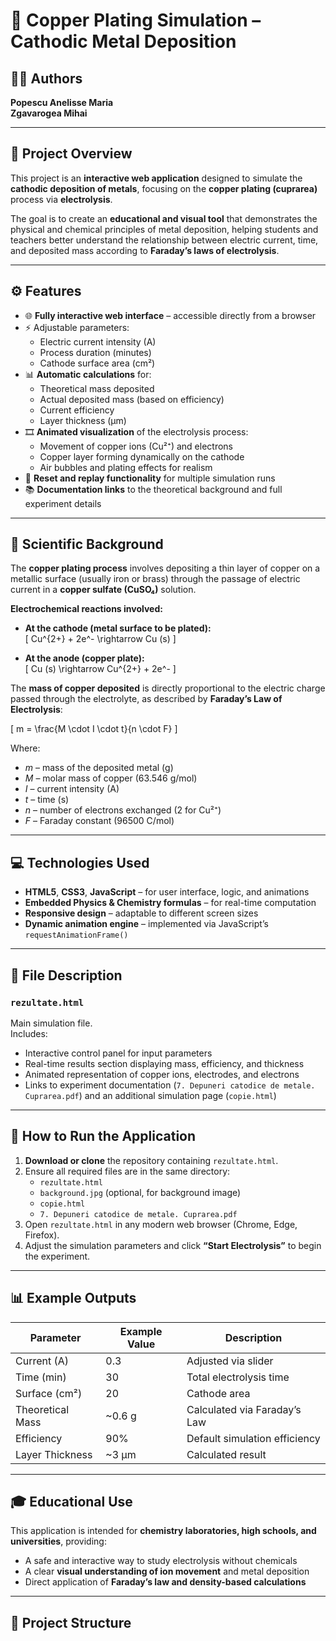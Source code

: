 # 🧪 Copper Plating Simulation – Cathodic Metal Deposition

## 👩‍🔬 Authors  
**Popescu Anelisse Maria**  
**Zgavarogea Mihai**

---

## 📘 Project Overview

This project is an **interactive web application** designed to simulate the **cathodic deposition of metals**, focusing on the **copper plating (cuprarea)** process via **electrolysis**.  

The goal is to create an **educational and visual tool** that demonstrates the physical and chemical principles of metal deposition, helping students and teachers better understand the relationship between electric current, time, and deposited mass according to **Faraday’s laws of electrolysis**.

---

## ⚙️ Features

- 🌐 **Fully interactive web interface** – accessible directly from a browser  
- ⚡ Adjustable parameters:  
  - Electric current intensity (A)  
  - Process duration (minutes)  
  - Cathode surface area (cm²)  
- 📊 **Automatic calculations** for:  
  - Theoretical mass deposited  
  - Actual deposited mass (based on efficiency)  
  - Current efficiency  
  - Layer thickness (µm)  
- 🎞️ **Animated visualization** of the electrolysis process:
  - Movement of copper ions (Cu²⁺) and electrons  
  - Copper layer forming dynamically on the cathode  
  - Air bubbles and plating effects for realism  
- 🔄 **Reset and replay functionality** for multiple simulation runs  
- 📚 **Documentation links** to the theoretical background and full experiment details

---

## 🧠 Scientific Background

The **copper plating process** involves depositing a thin layer of copper on a metallic surface (usually iron or brass) through the passage of electric current in a **copper sulfate (CuSO₄)** solution.

**Electrochemical reactions involved:**

- **At the cathode (metal surface to be plated):**  
  \[
  Cu^{2+} + 2e^- \rightarrow Cu (s)
  \]

- **At the anode (copper plate):**  
  \[
  Cu (s) \rightarrow Cu^{2+} + 2e^-
  \]

The **mass of copper deposited** is directly proportional to the electric charge passed through the electrolyte, as described by **Faraday’s Law of Electrolysis**:

\[
m = \frac{M \cdot I \cdot t}{n \cdot F}
\]

Where:  
- *m* – mass of the deposited metal (g)  
- *M* – molar mass of copper (63.546 g/mol)  
- *I* – current intensity (A)  
- *t* – time (s)  
- *n* – number of electrons exchanged (2 for Cu²⁺)  
- *F* – Faraday constant (96500 C/mol)

---

## 💻 Technologies Used

- **HTML5**, **CSS3**, **JavaScript** – for user interface, logic, and animations  
- **Embedded Physics & Chemistry formulas** – for real-time computation  
- **Responsive design** – adaptable to different screen sizes  
- **Dynamic animation engine** – implemented via JavaScript’s `requestAnimationFrame()`  

---

## 🧩 File Description

### `rezultate.html`
Main simulation file.  
Includes:
- Interactive control panel for input parameters  
- Real-time results section displaying mass, efficiency, and thickness  
- Animated representation of copper ions, electrodes, and electrons  
- Links to experiment documentation (`7. Depuneri catodice de metale. Cuprarea.pdf`) and an additional simulation page (`copie.html`)

---

## 🚀 How to Run the Application

1. **Download or clone** the repository containing `rezultate.html`.  
2. Ensure all required files are in the same directory:
   - `rezultate.html`
   - `background.jpg` (optional, for background image)
   - `copie.html`
   - `7. Depuneri catodice de metale. Cuprarea.pdf`
3. Open `rezultate.html` in any modern web browser (Chrome, Edge, Firefox).  
4. Adjust the simulation parameters and click **“Start Electrolysis”** to begin the experiment.

---

## 📊 Example Outputs

| Parameter | Example Value | Description |
|------------|----------------|--------------|
| Current (A) | 0.3 | Adjusted via slider |
| Time (min) | 30 | Total electrolysis time |
| Surface (cm²) | 20 | Cathode area |
| Theoretical Mass | ~0.6 g | Calculated via Faraday’s Law |
| Efficiency | 90% | Default simulation efficiency |
| Layer Thickness | ~3 µm | Calculated result |

---

## 🎓 Educational Use

This application is intended for **chemistry laboratories, high schools, and universities**, providing:
- A safe and interactive way to study electrolysis without chemicals  
- A clear **visual understanding of ion movement** and metal deposition  
- Direct application of **Faraday’s law and density-based calculations**

---

## 📁 Project Structure

